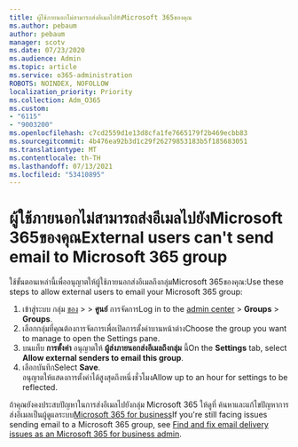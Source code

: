 ```yaml
---
title: ผู้ใช้ภายนอกไม่สามารถส่งอีเมลไปยังMicrosoft 365ของคุณ
ms.author: pebaum
author: pebaum
manager: scotv
ms.date: 07/23/2020
ms.audience: Admin
ms.topic: article
ms.service: o365-administration
ROBOTS: NOINDEX, NOFOLLOW
localization_priority: Priority
ms.collection: Adm_O365
ms.custom:
- "6115"
- "9003200"
ms.openlocfilehash: c7cd2559d1e13d8cfa1fe7665179f2b469ecbb83
ms.sourcegitcommit: 4b476ea92b3d1c29f26279853183b5f185683051
ms.translationtype: MT
ms.contentlocale: th-TH
ms.lasthandoff: 07/13/2021
ms.locfileid: "53410895"
---
```

# <a name="external-users-cant-send-email-to-microsoft-365-group"></a><span data-ttu-id="4db98-102">ผู้ใช้ภายนอกไม่สามารถส่งอีเมลไปยังMicrosoft 365ของคุณ</span><span class="sxs-lookup"><span data-stu-id="4db98-102">External users can't send email to Microsoft 365 group</span></span>

<span data-ttu-id="4db98-103">ใช้ขั้นตอนเหล่านี้เพื่ออนุญาตให้ผู้ใช้ภายนอกส่งอีเมลถึงกลุ่มMicrosoft 365ของคุณ:</span><span class="sxs-lookup"><span data-stu-id="4db98-103">Use these steps to allow external users to email your Microsoft 365 group:</span></span>

1. <span data-ttu-id="4db98-104">เข้าสู่ระบบ กลุ่ม [ของ](https://admin.microsoft.com/)  >    >  **ศูนย์** การจัดการ</span><span class="sxs-lookup"><span data-stu-id="4db98-104">Log in to the [admin center](https://admin.microsoft.com/) > **Groups** > **Groups**.</span></span>
2. <span data-ttu-id="4db98-105">เลือกกลุ่มที่คุณต้องการจัดการเพื่อเปิดการตั้งค่าบานหน้าต่าง</span><span class="sxs-lookup"><span data-stu-id="4db98-105">Choose the group you want to manage to open the Settings pane.</span></span>
3. <span data-ttu-id="4db98-106">บนแท็บ **การตั้งค่า** อนุญาตให้ **ผู้ส่งภายนอกส่งอีเมลถึงกลุ่ม** นี้</span><span class="sxs-lookup"><span data-stu-id="4db98-106">On the **Settings** tab, select **Allow external senders to email this group**.</span></span>
4. <span data-ttu-id="4db98-107">เลือกบันทึก</span><span class="sxs-lookup"><span data-stu-id="4db98-107">Select **Save**.</span></span></br>
    <span data-ttu-id="4db98-108">อนุญาตให้แสดงการตั้งค่าได้สูงสุดถึงหนึ่งชั่วโมง</span><span class="sxs-lookup"><span data-stu-id="4db98-108">Allow up to an hour for settings to be reflected.</span></span> 

<span data-ttu-id="4db98-109">ถ้าคุณยังคงประสบปัญหาในการส่งอีเมลไปยังกลุ่ม Microsoft 365 ให้ดูที่ ค้นหาและแก้ไขปัญหาการส่งอีเมลเป็นผู้ดูแลระบบ[Microsoft 365 for business](/exchange/troubleshoot/email-delivery/email-delivery-issues)</span><span class="sxs-lookup"><span data-stu-id="4db98-109">If you're still facing issues sending email to a Microsoft 365 group, see [Find and fix email delivery issues as an Microsoft 365 for business admin](/exchange/troubleshoot/email-delivery/email-delivery-issues).</span></span>

